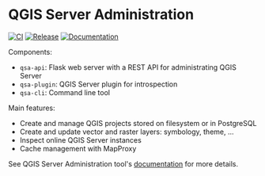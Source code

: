 # QGIS Server Administration

[![CI](https://img.shields.io/github/actions/workflow/status/pblottiere/QSA/tests.yml)](https://github.com/pblottiere/QSA/actions)
[![Release](https://img.shields.io/badge/release-0.0.2-green.svg)](https://github.com/pblottiere/QSA/releases)
[![Documentation](https://img.shields.io/badge/docs-Book-informational)](https://pblottiere.github.io/QSA/)

Components:

* `qsa-api`: Flask web server with a REST API for administrating QGIS Server
* `qsa-plugin`: QGIS Server plugin for introspection
* `qsa-cli`: Command line tool

Main features:
* Create and manage QGIS projects stored on filesystem or in PostgreSQL
* Create and update vector and raster layers: symbology, theme, ...
* Inspect online QGIS Server instances
* Cache management with MapProxy


See QGIS Server Administration tool's [documentation](https://pblottiere.github.io/QSA/) for more details.
